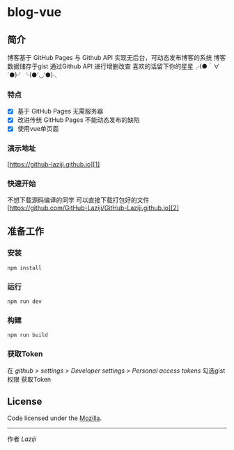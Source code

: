 # blog-vue


## 简介

博客基于 GitHub Pages 与 Github API 实现无后台，可动态发布博客的系统
博客数据储存于gist 通过Github API 进行增删改查
喜欢的话留下你的星星╭(●｀∀´●)╯╰(●’◡’●)╮

### 特点

- [x] 基于 GitHub Pages 无需服务器
- [x] 改进传统 GitHub Pages 不能动态发布的缺陷
- [x] 使用vue单页面

### 演示地址
[https://github-laziji.github.io][1]

### 快速开始
不想下载源码编译的同学 可以直接下载打包好的文件 [https://github.com/GitHub-Laziji/GitHub-Laziji.github.io][2]

## 准备工作

### 安装

    npm install 

### 运行

    npm run dev 


### 构建

    npm run build


### 获取Token

在 *github > settings > Developer settings > Personal access tokens*  勾选gist权限 获取Token


## License

Code licensed under the [Mozilla](LICENSE).



------


作者 *Laziji*





  [1]: https://github-laziji.github.io
  [2]: https://github.com/GitHub-Laziji/GitHub-Laziji.github.io
